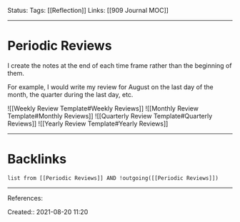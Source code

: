 Status: 
Tags: [[Reflection]]
Links: [[909 Journal MOC]]
___
# Periodic Reviews
I create the notes at the end of each time frame rather than the beginning of them.

For example, I would write my review for August on the last day of the month, the quarter during the last day, etc.

![[Weekly Review Template#Weekly Reviews]]
![[Monthly Review Template#Monthly Reviews]]
![[Quarterly Review Template#Quarterly Reviews]]
![[Yearly Review Template#Yearly Reviews]]
___
# Backlinks
```dataview
list from [[Periodic Reviews]] AND !outgoing([[Periodic Reviews]])
```
___
References:

Created:: 2021-08-20 11:20
